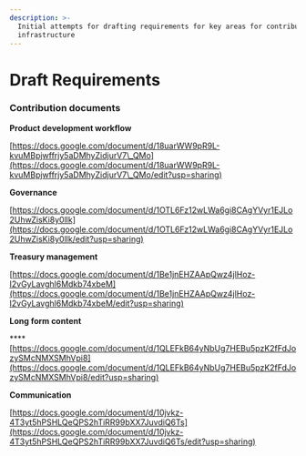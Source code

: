 ```yaml
---
description: >-
  Initial attempts for drafting requirements for key areas for contributor
  infrastructure
---
```


# Draft Requirements

### Contribution documents



**Product development workflow**

[https://docs.google.com/document/d/18uarWW9pR9L-kvuMBpjwffrjy5aDMhyZidjurV7\_QMo](https://docs.google.com/document/d/18uarWW9pR9L-kvuMBpjwffrjy5aDMhyZidjurV7\_QMo/edit?usp=sharing)



**Governance**&#x20;

[https://docs.google.com/document/d/1OTL6Fz12wLWa6gi8CAgYVyr1EJLo2UhwZisKi8y0llk](https://docs.google.com/document/d/1OTL6Fz12wLWa6gi8CAgYVyr1EJLo2UhwZisKi8y0llk/edit?usp=sharing)



**Treasury management**

[https://docs.google.com/document/d/1Be1jnEHZAApQwz4jlHoz-I2vGyLavghl6Mdkb74xbeM](https://docs.google.com/document/d/1Be1jnEHZAApQwz4jlHoz-I2vGyLavghl6Mdkb74xbeM/edit?usp=sharing)



**Long form content**

****[https://docs.google.com/document/d/1QLEFkB64yNbUg7HEBu5pzK2fFdJozySMcNMXSMhVpi8](https://docs.google.com/document/d/1QLEFkB64yNbUg7HEBu5pzK2fFdJozySMcNMXSMhVpi8/edit?usp=sharing)



**Communication**

[https://docs.google.com/document/d/10jvkz-4T3yt5hPSHLQeQPS2hTiRR99bXX7JuvdiQ6Ts](https://docs.google.com/document/d/10jvkz-4T3yt5hPSHLQeQPS2hTiRR99bXX7JuvdiQ6Ts/edit?usp=sharing)
